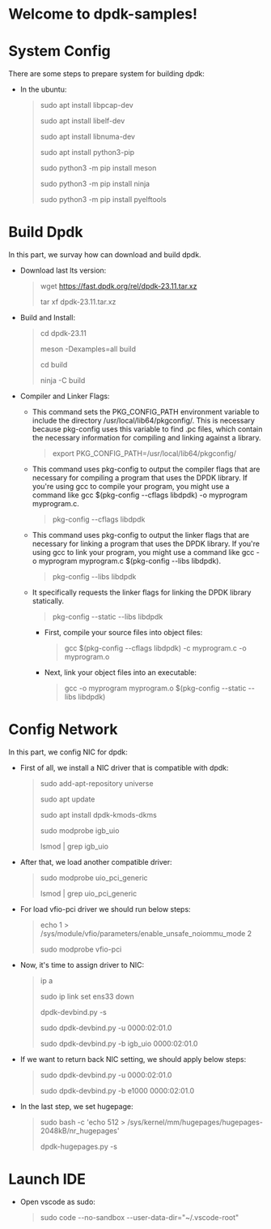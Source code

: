 # Welcome to dpdk-samples!


# System Config

There are some steps to prepare system for building dpdk:

- In the ubuntu:
	> sudo apt install libpcap-dev
	>
	> sudo apt install libelf-dev
	>
	> sudo apt install libnuma-dev
	>
	> sudo apt install python3-pip
	>
	> sudo python3 -m pip install meson
	>
	> sudo python3 -m pip install ninja
	>
	> sudo python3 -m pip install pyelftools

# Build Dpdk

In this part, we survay how can download and build dpdk.

- Download last lts version:
  
	> wget https://fast.dpdk.org/rel/dpdk-23.11.tar.xz
	>
	> tar xf dpdk-23.11.tar.xz 

- Build and Install:
  
	> cd dpdk-23.11
	>
	> meson -Dexamples=all build
	>
	> cd build
	>
	> ninja -C build

- Compiler and Linker Flags:
	- This command sets the PKG_CONFIG_PATH environment variable to include the directory /usr/local/lib64/pkgconfig/. This is necessary because pkg-config uses this variable to find .pc files, which contain the necessary information for compiling and linking against a library.

		> export PKG_CONFIG_PATH=/usr/local/lib64/pkgconfig/
	
	- This command uses pkg-config to output the compiler flags that are necessary for compiling a program that uses the DPDK library. If you're using gcc to compile your program, you might use a command like gcc $(pkg-config --cflags libdpdk) -o myprogram myprogram.c.

		> pkg-config --cflags libdpdk

	- This command uses pkg-config to output the linker flags that are necessary for linking a program that uses the DPDK library. If you're using gcc to link your program, you might use a command like gcc -o myprogram myprogram.c $(pkg-config --libs libdpdk).

		> pkg-config --libs libdpdk

	- It specifically requests the linker flags for linking the DPDK library statically. 

		> pkg-config --static --libs libdpdk

		- First, compile your source files into object files:
			> gcc $(pkg-config --cflags libdpdk) -c myprogram.c -o myprogram.o

		- Next, link your object files into an executable:
			> gcc -o myprogram myprogram.o $(pkg-config --static --libs libdpdk)


# Config Network

In this part, we config NIC for dpdk:

- First of all, we install a NIC driver that is compatible with dpdk:
	
	> sudo add-apt-repository universe
	>
	> sudo apt update
	>
	> sudo apt install dpdk-kmods-dkms
	>
	> sudo modprobe igb_uio
	>
	> lsmod | grep igb_uio

- After that, we load another compatible driver:

	> sudo modprobe uio_pci_generic
	>
	> lsmod | grep uio_pci_generic

- For load vfio-pci driver we should run below steps:

	>  echo 1 > /sys/module/vfio/parameters/enable_unsafe_noiommu_mode 2
	>
	> sudo modprobe vfio-pci
	>

- Now, it's time to assign driver to NIC:

	> ip a
	>
	> sudo ip link set ens33 down
	>
	> dpdk-devbind.py -s
	>
	> sudo dpdk-devbind.py -u 0000:02:01.0
	>
	> sudo dpdk-devbind.py -b igb_uio 0000:02:01.0
	>

- If we want to return back NIC setting, we should apply below steps:

	> sudo dpdk-devbind.py -u 0000:02:01.0
	>
	> sudo dpdk-devbind.py -b e1000 0000:02:01.0


- In the last step, we set hugepage:

	> sudo bash -c 'echo 512 > /sys/kernel/mm/hugepages/hugepages-2048kB/nr_hugepages'
	>
	> dpdk-hugepages.py -s


# Launch IDE

- Open vscode as sudo:
  
	> sudo code --no-sandbox --user-data-dir="~/.vscode-root"

